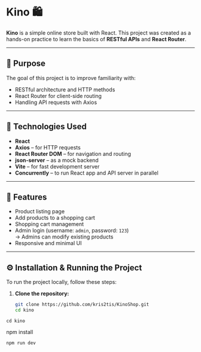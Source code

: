 # Kino 🛍️

**Kino** is a simple online store built with React. This project was created as a hands-on practice to learn the basics of **RESTful APIs** and **React Router**.

---

## 🎯 Purpose

The goal of this project is to improve familiarity with:
- RESTful architecture and HTTP methods
- React Router for client-side routing
- Handling API requests with Axios

---

## 🚀 Technologies Used

- **React**
- **Axios** – for HTTP requests
- **React Router DOM** – for navigation and routing
- **json-server** – as a mock backend
- **Vite** – for fast development server
- **Concurrently** – to run React app and API server in parallel

---

## 🛒 Features

- Product listing page  
- Add products to a shopping cart  
- Shopping cart management  
- Admin login (username: `admin`, password: `123`)  
  → Admins can modify existing products  
- Responsive and minimal UI

---

## ⚙️ Installation & Running the Project

To run the project locally, follow these steps:

1. **Clone the repository:**

   ```bash
   git clone https://github.com/kris2tis/KinoShop.git
   cd kino

```
cd kino

```
npm install

```
npm run dev

   

   
